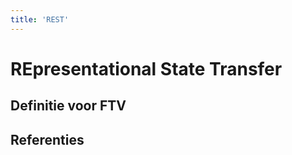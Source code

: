 ```yaml
---
title: 'REST'
---
```


# REpresentational State Transfer

## Definitie voor FTV

## Referenties

[^1]: 
